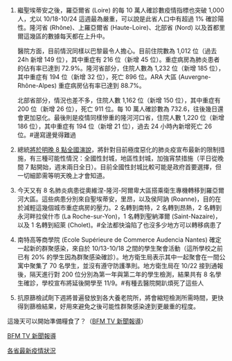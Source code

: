 1. 繼聖埃蒂安之後，羅亞爾省 (Loire) 的每 10 萬人確診數疫情指標也突破 1,000 人，尤以 10/18-10/24 這週最為嚴重，可以說是此省人口中有超過 1% 確診陽性。隆河省 (Rhône)、上羅亞爾省 (Haute-Loire)、北部省 (Nord) 以及首都里爾這幾區的數據每天都在上升中。
  
   醫院方面，目前情況同樣以巴黎最令人擔心。目前住院數為 1,012 位（過去 24h 新增 149 位），其中重症有 216 位（新增 45 位）。重症病房為肺炎患者的佔有率已達到 72.9%。隆河省部分，住院人數為 1,232 位（新增 185 位），其中重症有 194 位（新增 32 位），死亡 896 位。ARA 大區 (Auvergne-Rhône-Alpes) 重症病房佔有率已達到 88.7%。
  
   北部省部分，情況也差不多，住院人數 1,162 位（新增 150 位），其中重症有 200 位（新增 26 位），死亡 911 位。每 10 萬人確診數為 732.6，往後幾日還會更加惡化。最後則是疫情同樣慘重的隆河河口省，住院人數 1,220 位（新增 186 位），其中重症有 194 位（新增 21 位），過去 24 小時內新增死亡 26 位。<Grace>#邊寫邊覺得難過</Grace>
1. 總統[將於明晚 8 點全國演說](https://tinyurl.com/y225bbv6)，將針對目前極度惡化的肺炎疫宣布最新的限制措施，有三種可能性情況：全國性封城，地區性封城，加強宵禁措施（平日從晚間 7 點開始，週末兩日全日）。目前全國性封城比較可能是政府首要選擇，但一切細節需等明天晚上才會知道。
1. 今天又有 8 名肺炎病患從奧維涅-隆河-阿爾卑大區搭乘衛生專機轉移到羅亞爾河大區。這些病患分別來自聖埃蒂安，里昂，以及侯阿訥 (Roanne)，目的在於減輕這幾個城市重症病房的壓力。2 名轉到南特，2 名轉到昂熱，2 名轉到永河畔拉侯什市 (La Roche-sur-Yon)，1 名轉到聖納澤爾 (Saint-Nazaire)，以及 1 名轉到紹萊 (Cholet)。<Grace>#全法都快淪陷了也沒多少地方可以轉移病患了</Grace>
1. 南特高等商學院 (Ecole Supérieure de Commerce Audencia Nantes) 確定一起新的群聚感染，來自於 10/13-10/18 之間的學生聚會活動（這所學校之前已有 20% 的學生因為群聚感染確診）。地方衛生局表示其中一起聚會在一間公寓中聚集了 70 名學生，並沒有遵守防護準則。地方衛生局在 10/22 接到通報後，隔天進行對 200 位分別為第一年與第二年的學生檢測，結果共有 8 名學生確診，學校宣布將延後開學至 11/9。<Grace>#有種去醫院開趴煩死了這些人</Grace>
1. 抗原篩檢試劑下週將普遍發放到各大養老院所，將會縮短檢測所需時間，更快得到篩檢結果，好用來避免之後可能性群聚感染達到更嚴重的程度。

<Grace>這幾天可以開始準備糧食了？</Grace>（<a href="https://tinyurl.com/y36tgh9k" target="_blank">BFM TV 新聞報導</a>）

[BFM TV 新聞報導](https://tinyurl.com/y4lnk3xt)

[各省最新疫情狀況](https://bit.ly/2TwGH3I)